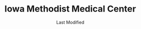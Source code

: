 ---
layout: location-page
date: Last Modified
description: "Local COVID-19 testing is available at Iowa Methodist Medical Center in Des Moines, Iowa, USA."
permalink: "locations/iowa/des-moines/iowa-methodist-medical-center/"
tags:
  - locations
  - iowa
title: Iowa Methodist Medical Center
uniqueName: iowa-methodist-medical-center
state: Iowa
stateAbbr: IA
hood: "Des Moines"
address: "1215 Pleasant St #206"
city: "Des Moines"
zip: "50309"
zipsNearby: "50002 50003 50830 52531 50005 50043 50007 50008 50009 50010 50011 50012 50013 50014 50020 50021 50023 50831 50026 50027 50028 50029 52534 50609 50031 50032 50033 50035 50036 50037 50099 50038 50039 50040 50837 52211 50521 50044 50046 50047 50048 50049 50050 50051 50054 50055 50056 50621 50058 50060 50165 50801 50842 50061 50063 50064 50066 50530 50067 50068 50301 50302 50303 50304 50305 50306 50307 50308 50309 50310 50311 50312 50313 50314 50315 50316 50317 50318 50319 50320 50321 50322 50323 50324 50325 50327 50328 50329 50330 50331 50332 50333 50334 50335 50336 50339 50340 50359 50360 50361 50362 50363 50364 50367 50368 50369 50380 50381 50391 50392 50393 50394 50395 50396 50398 50936 50940 50947 50950 50980 50981 50982 50983 50069 50265 50266 50070 50072 52553 50627 50073 50074 50075 50078 50846 50102 50103 50632 50105 50106 50543 50107 50108 50109 50849 50111 50112 50115 50116 50544 50118 50252 50119 50120 50122 50123 50124 50125 50128 50059 50129 50130 50131 50132 50134 50135 50137 50138 50139 50141 50142 50557 50143 50144 50145 50146 50148 50149 50057 50150 50151 50152 50153 50154 50155 50156 50157 50158 50160 50161 50162 50062 50163 52569 50164 50001 50166 50167 50127 50168 50169 50170 50171 50173 50174 50201 50206 50207 50208 50210 50211 50212 50858 50213 52577 50214 50216 50217 50218 50219 50220 50222 50223 50225 50226 50228 50229 50230 51459 50231 50232 50233 50234 50235 50236 52586 50237 50238 50239 50240 50241 51462 50242 50861 50243 50244 50246 50247 50248 50249 50250 50251 52339 50254 50863 52342 50256 50257 50258 50259 52595 50261 50262 50263 50264 50269 50272 50273 50275 50276 50277 50278 50347 50397" 
mapUrl: "http://maps.apple.com/?q=Iowa+Methodist+Medical+Center&address=1215+Pleasant+St+206,Des+Moines,Iowa,50309"
locationType: Walk-in
phone: "515-323-5680"
website: "https://www.unitypoint.org/desmoines/coronavirus-where-to-go-for-care.aspx"
onlineBooking: undefined
closed: undefined
closedUpdate: May 23rd, 2020
notes: "By appointment only."
days: Contact for hours of operation.
ctaMessage: Learn more
ctaUrl: "https://www.unitypoint.org/desmoines/coronavirus-where-to-go-for-care.aspx"
---